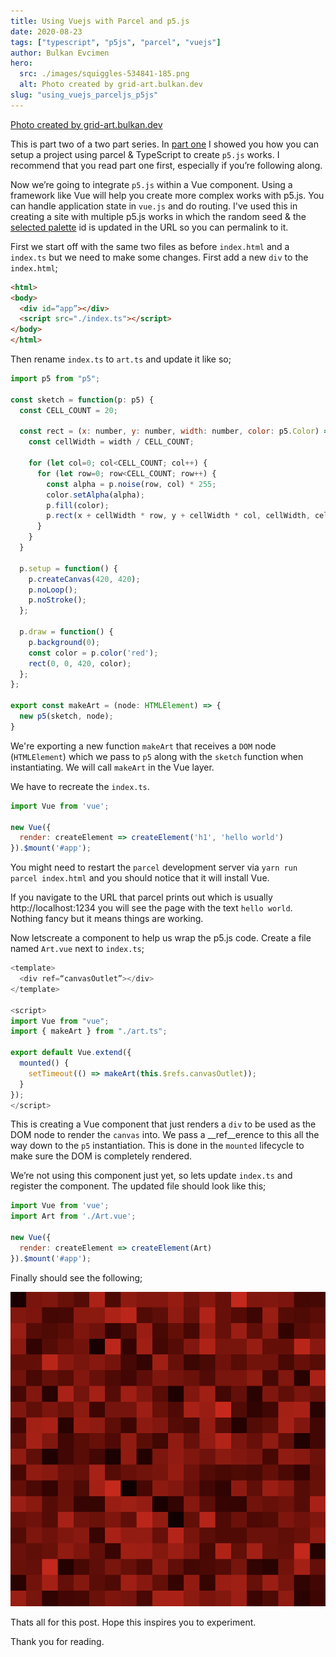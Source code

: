 ```yaml
---
title: Using Vuejs with Parcel and p5.js
date: 2020-08-23
tags: ["typescript", "p5js", "parcel", "vuejs"]
author: Bulkan Evcimen
hero: 
  src: ./images/squiggles-534841-185.png
  alt: Photo created by grid-art.bulkan.dev
slug: "using_vuejs_parceljs_p5js"
---
```


[Photo created by grid-art.bulkan.dev](https://grid-art.bulkan.dev/squiggles?seed=35655&pid=78)

This is part two of a two part series. In [part one](/using_parceljs_typescript_p5js) I showed you how you can setup a project using parcel & TypeScript to create `p5.js` works. I recommend that you read part one first,  especially if you’re following along.

Now we’re going to integrate `p5.js` within a Vue component. Using a framework like Vue will help you create more complex works with p5.js. You can handle application state in `vue.js` and do routing. I've used this in creating a site with multiple p5.js works in which the random seed & the [selected palette](https://grid-art.bulkan.dev/squiggles?seed=35655&pid=78) id is updated in the URL so you can permalink to it.

First we start off with the same two files as before `index.html` and a `index.ts` but we need to make some changes. First add a new `div` to the `index.html`;

```html
<html>
<body>
  <div id=“app”></div>
  <script src="./index.ts"></script>
</body>
</html>
``` 

Then rename `index.ts` to `art.ts` and update it like so;

```javascript
import p5 from "p5";

const sketch = function(p: p5) {
  const CELL_COUNT = 20;

  const rect = (x: number, y: number, width: number, color: p5.Color) => {
    const cellWidth = width / CELL_COUNT; 

    for (let col=0; col<CELL_COUNT; col++) {
      for (let row=0; row<CELL_COUNT; row++) {
        const alpha = p.noise(row, col) * 255;
        color.setAlpha(alpha);
        p.fill(color);
        p.rect(x + cellWidth * row, y + cellWidth * col, cellWidth, cellWidth);
      }
    }
  }

  p.setup = function() {
    p.createCanvas(420, 420);
    p.noLoop();
    p.noStroke();
  };

  p.draw = function() {
    p.background(0);
    const color = p.color('red');
    rect(0, 0, 420, color);
  };
};

export const makeArt = (node: HTMLElement) => {
  new p5(sketch, node);
}
```

We're exporting a new function `makeArt` that receives a `DOM` node (`HTMLElement`) which we pass to `p5` along with the `sketch` function when instantiating. We will call `makeArt` in the Vue layer.

We have to recreate the `index.ts`.

```javascript
import Vue from 'vue';

new Vue({
  render: createElement => createElement('h1', 'hello world')
}).$mount('#app');
```

You might need to restart the `parcel` development server via `yarn run parcel index.html` and you should notice that it will install Vue.

If you navigate to the URL that parcel prints out which is usually http://localhost:1234 you will see the page with the text `hello world`. Nothing fancy but it means things are working.

Now letscreate a component to help us wrap the p5.js code. Create a file named `Art.vue` next to `index.ts`; 

```javascript
<template>
  <div ref=“canvasOutlet”></div>
</template>

<script>
import Vue from "vue";
import { makeArt } from "./art.ts";

export default Vue.extend({
  mounted() {
    setTimeout(() => makeArt(this.$refs.canvasOutlet));
  }
});
</script>
```

This is creating a Vue component that just renders a `div` to be used as the DOM node to render the `canvas` into. We pass a __ref__erence to this all the way down to the `p5` instantiation.  This is done in the `mounted` lifecycle to make sure the DOM is completely rendered.

We’re not using this component just yet, so lets update `index.ts` and register the component. The updated file should look like this;

```javascript
import Vue from 'vue';
import Art from './Art.vue';

new Vue({
  render: createElement => createElement(Art)
}).$mount('#app');
```

Finally should see the following;

![Square Screenshot2](./images/screenshots/squares2_1.png)

Thats all for this post. Hope this inspires you to experiment.

Thank you for reading.